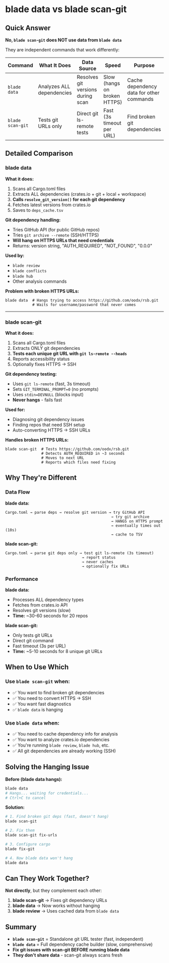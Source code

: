 # blade data vs blade scan-git

## Quick Answer

**No, `blade scan-git` does NOT use data from `blade data`**

They are independent commands that work differently:

| Command | What It Does | Data Source | Speed | Purpose |
|---------|--------------|-------------|-------|---------|
| `blade data` | Analyzes ALL dependencies | Resolves git versions during scan | Slow (hangs on broken HTTPS) | Cache dependency data for other commands |
| `blade scan-git` | Tests git URLs only | Direct git ls-remote tests | Fast (3s timeout per URL) | Find broken git dependencies |

## Detailed Comparison

### blade data

**What it does:**
1. Scans all Cargo.toml files
2. Extracts ALL dependencies (crates.io + git + local + workspace)
3. **Calls `resolve_git_version()` for each git dependency**
4. Fetches latest versions from crates.io
5. Saves to `deps_cache.tsv`

**Git dependency handling:**
- Tries GitHub API (for public GitHub repos)
- Tries `git archive --remote` (SSH/HTTPS)
- **Will hang on HTTPS URLs that need credentials**
- Returns: version string, "AUTH_REQUIRED", "NOT_FOUND", "0.0.0"

**Used by:**
- `blade review`
- `blade conflicts`
- `blade hub`
- Other analysis commands

**Problem with broken HTTPS URLs:**
```
blade data  # Hangs trying to access https://github.com/oodx/rsb.git
            # Waits for username/password that never comes
```

---

### blade scan-git

**What it does:**
1. Scans all Cargo.toml files
2. Extracts ONLY git dependencies
3. **Tests each unique git URL with `git ls-remote --heads`**
4. Reports accessibility status
5. Optionally fixes HTTPS → SSH

**Git dependency testing:**
- Uses `git ls-remote` (fast, 3s timeout)
- Sets `GIT_TERMINAL_PROMPT=0` (no prompts)
- Uses `stdin=DEVNULL` (blocks input)
- **Never hangs** - fails fast

**Used for:**
- Diagnosing git dependency issues
- Finding repos that need SSH setup
- Auto-converting HTTPS → SSH URLs

**Handles broken HTTPS URLs:**
```
blade scan-git  # Tests https://github.com/oodx/rsb.git
                # Detects AUTH_REQUIRED in ~3 seconds
                # Moves to next URL
                # Reports which files need fixing
```

## Why They're Different

### Data Flow

**blade data:**
```
Cargo.toml → parse deps → resolve git version → try GitHub API
                                               → try git archive
                                               → HANGS on HTTPS prompt
                                               → eventually times out (10s)
                                               → cache to TSV
```

**blade scan-git:**
```
Cargo.toml → parse git deps only → test git ls-remote (3s timeout)
                                  → report status
                                  → never caches
                                  → optionally fix URLs
```

### Performance

**blade data:**
- Processes ALL dependency types
- Fetches from crates.io API
- Resolves git versions (slow)
- **Time:** ~30-60 seconds for 20 repos

**blade scan-git:**
- Only tests git URLs
- Direct git command
- Fast timeout (3s per URL)
- **Time:** ~5-10 seconds for 8 unique git URLs

## When to Use Which

### Use `blade scan-git` when:
- ✅ You want to find broken git dependencies
- ✅ You need to convert HTTPS → SSH
- ✅ You want fast diagnostics
- ✅ `blade data` is hanging

### Use `blade data` when:
- ✅ You need to cache dependency info for analysis
- ✅ You want to analyze crates.io dependencies
- ✅ You're running `blade review`, `blade hub`, etc.
- ✅ All git dependencies are already working (SSH)

## Solving the Hanging Issue

**Before (blade data hangs):**
```bash
blade data
# Hangs... waiting for credentials...
# Ctrl+C to cancel
```

**Solution:**
```bash
# 1. Find broken git deps (fast, doesn't hang)
blade scan-git

# 2. Fix them
blade scan-git fix-urls

# 3. Configure cargo
blade fix-git

# 4. Now blade data won't hang
blade data
```

## Can They Work Together?

**Not directly**, but they complement each other:

1. **blade scan-git** → Fixes git dependency URLs
2. **blade data** → Now works without hanging
3. **blade review** → Uses cached data from `blade data`

## Summary

- **`blade scan-git`** = Standalone git URL tester (fast, independent)
- **`blade data`** = Full dependency cache builder (slow, comprehensive)
- **Fix git issues with scan-git BEFORE running blade data**
- **They don't share data** - scan-git always scans fresh
